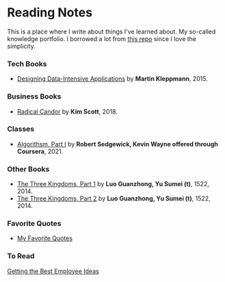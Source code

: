 # Reading Notes

This is a place where I write about things I've learned about. My so-called knowledge portfolio. I borrowed a lot from [this repo](https://github.com/keyvanakbary/learning-notes) since I love the simplicity.

### Tech Books
* [Designing Data-Intensive Applications](tech_books/designing-data-intensive-applications.md) by **Martin Kleppmann**, 2015.

### Business Books
* [Radical Candor](business_books/radical-candor.md) by **Kim Scott**, 2018.

### Classes
* [Algorithsm, Part I](classes/algorithms-part1.md) by **Robert Sedgewick, Kevin Wayne offered through Coursera**, 2021.

### Other Books
* [The Three Kingdoms, Part 1](other_books/the-three-kingdoms-vol-1.md) by **Luo Guanzhong, Yu Sumei (t)**, 1522, 2014.
* [The Three Kingdoms, Part 2](other_books/the-three-kingdoms-vol-2.md) by **Luo Guanzhong, Yu Sumei (t)**, 1522, 2014.

### Favorite Quotes
* [My Favorite Quotes](quotes/quotes.md)


### To Read
[Getting the Best Employee Ideas](https://hbr.org/2008/02/getting-the-best-employee-idea)
